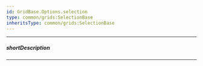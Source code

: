 ```yaml
---
id: GridBase.Options.selection
type: common/grids:SelectionBase
inheritsType: common/grids:SelectionBase
---
```

---
##### shortDescription
<!-- Overridden -->

---
<!-- Overridden -->
